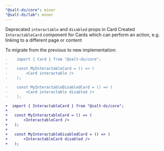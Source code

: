 ```yaml
---
"@salt-ds/core": minor
"@salt-ds/lab": minor
---
```


Deprecated `interactable` and `disabled` props in Card
Created `InteractableCard` component for Cards which can perform an action, e.g. linking to a different page or content

To migrate from the previous to new implementation:

```diff
-    import { Card } from "@salt-ds/core";
-
-    const MyInteractableCard = () => (
-        <Card interactable />
-    );

-    const MyInteractableDisabledCard = () => (
-        <Card interactable disabled />
-    );

+  import { InteractableCard } from "@salt-ds/core";
+
+   const MyInteractableCard = () => (
+       <InteractableCard />
+   );
+
+   const MyInteractableDisabledCard = () => (
+       <InteractableCard disabled />
+   );
```
